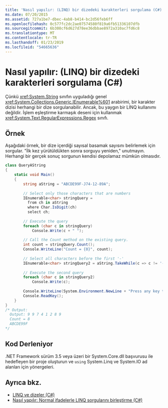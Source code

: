 ```yaml
---
title: 'Nasıl yapılır: (LINQ) bir dizedeki karakterleri sorgulama (C#)'
ms.date: 07/20/2015
ms.assetid: 727a1be7-dbec-4ab8-b414-bc2d56feb6ff
ms.openlocfilehash: 0c577fc2dc2ae07574580f819a6fb51336107dfb
ms.sourcegitcommit: 6b308cf6d627d78ee36dbbae8972a310ac7fd6c8
ms.translationtype: MT
ms.contentlocale: tr-TR
ms.lasthandoff: 01/23/2019
ms.locfileid: "54665636"
---
```

# <a name="how-to-query-for-characters-in-a-string-linq-c"></a>Nasıl yapılır: (LINQ) bir dizedeki karakterleri sorgulama (C#)
Çünkü <xref:System.String> sınıfın uyguladığı genel <xref:System.Collections.Generic.IEnumerable%601> arabirimi, bir karakter dizisi herhangi bir dize sorgulanabilir. Ancak, bu yaygın bir LINQ kullanımı değildir. İşlem eşleştirme karmaşık deseni için kullanmak <xref:System.Text.RegularExpressions.Regex> sınıfı.  
  
## <a name="example"></a>Örnek  
 Aşağıdaki örnek, bir dize içerdiği sayısal basamak sayısını belirlemek için sorgular. "İlk kez yürütüldükten sonra sorguyu yeniden," unutmayın. Herhangi bir gerçek sonuç sorgunun kendisi depolamaz mümkün olmasıdır.  
  
```csharp  
class QueryAString  
{  
    static void Main()  
    {  
        string aString = "ABCDE99F-J74-12-89A";  
  
        // Select only those characters that are numbers  
        IEnumerable<char> stringQuery =  
          from ch in aString  
          where Char.IsDigit(ch)  
          select ch;  
  
        // Execute the query  
        foreach (char c in stringQuery)  
            Console.Write(c + " ");  
  
        // Call the Count method on the existing query.  
        int count = stringQuery.Count();  
        Console.WriteLine("Count = {0}", count);  
  
        // Select all characters before the first '-'  
        IEnumerable<char> stringQuery2 = aString.TakeWhile(c => c != '-');  
  
        // Execute the second query  
        foreach (char c in stringQuery2)  
            Console.Write(c);  
  
        Console.WriteLine(System.Environment.NewLine + "Press any key to exit");  
        Console.ReadKey();  
    }  
}  
/* Output:  
  Output: 9 9 7 4 1 2 8 9  
  Count = 8  
  ABCDE99F  
*/  
```  
  
## <a name="compiling-the-code"></a>Kod Derleniyor  
 .NET Framework sürüm 3.5 veya üzeri bir System.Core.dll başvurusu ile hedefleyen bir proje oluşturun ve `using` System.Linq ve System.IO ad alanları için yönergeleri.  
  
## <a name="see-also"></a>Ayrıca bkz.

- [LINQ ve dizeler (C#)](../../../../csharp/programming-guide/concepts/linq/linq-and-strings.md)
- [Nasıl yapılır: Normal ifadelerle LINQ sorgularını birleştirme (C#)](../../../../csharp/programming-guide/concepts/linq/how-to-combine-linq-queries-with-regular-expressions.md)
